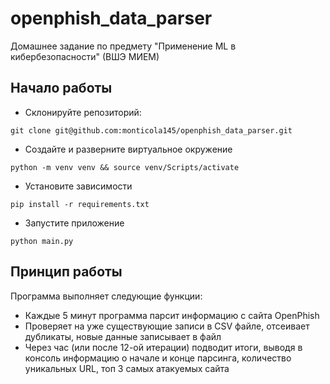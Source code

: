 # openphish_data_parser
Домашнее задание по предмету "Применение ML в кибербезопасности" (ВШЭ МИЕМ)

## Начало работы

- Склонируйте репозиторий:
```
git clone git@github.com:monticola145/openphish_data_parser.git
```
- Создайте и разверните виртуальное окружение
```
python -m venv venv && source venv/Scripts/activate
```
- Установите зависимости
```
pip install -r requirements.txt
```
- Запустите приложение
```
python main.py
```

## Принцип работы

Программа выполняет следующие функции:

- Каждые 5 минут программа парсит информацию с сайта OpenPhish
- Проверяет на уже существующие записи в CSV файле, отсеивает дубликаты, новые данные записывает в файл
- Через час (или после 12-ой итерации) подводит итоги, выводя в консоль информацию о начале и конце парсинга, количество уникальных URL, топ 3 самых атакуемых сайта
